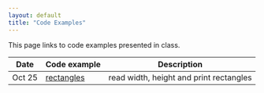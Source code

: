 ```yaml
---
layout: default
title: "Code Examples"
---
```


This page links to code examples presented in class.

Date | Code example | Description
---- | ------------ | -----------
Oct 25 | [rectangles](rectangles.zip) | read width, height and print rectangles

<!-- change these dates as necessary, and if examples are used
Aug 28 | [birthday.cpp](birthday.cpp) | read in and print out user's birthday
Sep 4  | [average.cpp](average.cpp) | compute average of four numbers
Sep 11 | [ticket.cpp](ticket.cpp) | Compute ticket price based on age
Sep 25 | [guess.cpp](guess.cpp) | Guessing game using while loop
Mar 6  | [rectangle.cpp](rectangle.cpp) | Draw an outlined rectangle
Mar 8  | [test\_prime.cpp](test_prime.cpp) | Determine whether integer is prime, find factors
Mar 8  | [checkerboard.cpp](checkerboard.cpp) | Print a checkerboard pattern
Mar 15 | [temperatures.cpp](temperatures.cpp) | Read temperatures into array, find high temperature
Mar 20 | [plate.cpp](plate.cpp) | Simulate heat transfer on a rectangular plate
Mar 27 | [box.cpp](box.cpp) | Draw an outlined box using functions
Apr 10 | [values.cpp](values.cpp) | Read/print values using arrays/functions
Apr 10 | [values2.cpp](values2.cpp) | Read values, compute mean using arrays/functions
Apr 17 | [powerof2.cpp](powerof2.cpp) | Compute power of 2 using pointer/reference parameter
-->